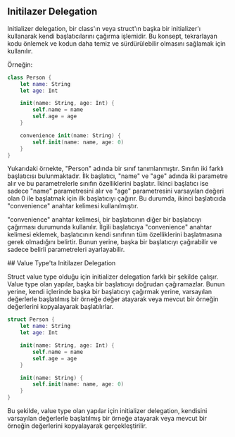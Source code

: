 ## Initilazer Delegation

Initializer delegation, bir class'ın veya struct'ın başka bir initializer'ı kullanarak kendi başlatıcılarını çağırma işlemidir. Bu konsept, tekrarlayan kodu önlemek ve kodun daha temiz ve sürdürülebilir olmasını sağlamak için kullanılır.

Örneğin:

```swift
class Person {
    let name: String
    let age: Int

    init(name: String, age: Int) {
        self.name = name
        self.age = age
    }

    convenience init(name: String) {
        self.init(name: name, age: 0)
    }
}
```

Yukarıdaki örnekte, "Person" adında bir sınıf tanımlanmıştır. Sınıfın iki farklı başlatıcısı bulunmaktadır. İlk başlatıcı, "name" ve "age" adında iki parametre alır ve bu parametrelerle sınıfın özelliklerini başlatır. İkinci başlatıcı ise sadece "name" parametresini alır ve "age" parametresini varsayılan değeri olan 0 ile başlatmak için ilk başlatıcıyı çağırır. Bu durumda, ikinci başlatıcıda "convenience" anahtar kelimesi kullanılmıştır.

"convenience" anahtar kelimesi, bir başlatıcının diğer bir başlatıcıyı çağırması durumunda kullanılır. İlgili başlatıcıya "convenience" anahtar kelimesi eklemek, başlatıcının kendi sınıfının tüm özelliklerini başlatmasına gerek olmadığını belirtir. Bunun yerine, başka bir başlatıcıyı çağırabilir ve sadece belirli parametreleri ayarlayabilir.

## Value Type'ta Initilazer Delegation

Struct value type olduğu için initializer delegation farklı bir şekilde çalışır. Value type olan yapılar, başka bir başlatıcıyı doğrudan çağıramazlar. Bunun yerine, kendi içlerinde başka bir başlatıcıyı çağırmak yerine, varsayılan değerlerle başlatılmış bir örneğe değer atayarak veya mevcut bir örneğin değerlerini kopyalayarak başlatılırlar.

```swift
struct Person {
    let name: String
    let age: Int

    init(name: String, age: Int) {
        self.name = name
        self.age = age
    }

    init(name: String) {
        self.init(name: name, age: 0)
    }
}
```
Bu şekilde, value type olan yapılar için initializer delegation, kendisini varsayılan değerlerle başlatılmış bir örneğe atayarak veya mevcut bir örneğin değerlerini kopyalayarak gerçekleştirilir.
